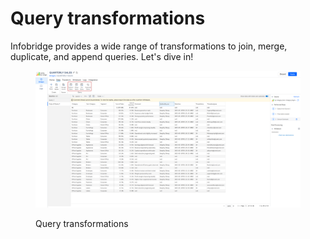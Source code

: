 # Query transformations

Infobridge provides a wide range of transformations to join, merge, duplicate, and append queries. Let's dive in!&#x20;

<figure><img src="../../../.gitbook/assets/image (1) (1) (1) (1) (1) (1) (1) (1) (1) (1) (1).png" alt=""><figcaption><p>Query transformations</p></figcaption></figure>

###



###
